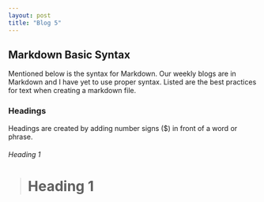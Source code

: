 ```yaml
---
layout: post
title: "Blog 5"
---
```


Markdown Basic Syntax
---------------------

Mentioned below is the syntax for Markdown. Our weekly blogs are in Markdown and I have yet to use proper syntax. Listed are the best practices for text when creating a markdown file.

### Headings

Headings are created by adding number signs ($) in front of a word or phrase.

###### Heading 1
> # Heading 1
